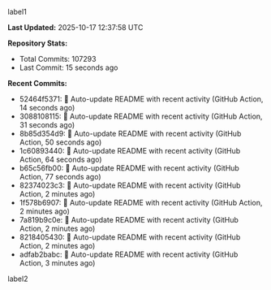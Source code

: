 
label1 
<!-- ACTIVITY_START -->
**Last Updated:** 2025-10-17 12:37:58 UTC

**Repository Stats:**
- Total Commits: 107293
- Last Commit: 15 seconds ago

**Recent Commits:**
- 52464f5371: 🤖 Auto-update README with recent activity (GitHub Action, 14 seconds ago)
- 3088108115: 🤖 Auto-update README with recent activity (GitHub Action, 31 seconds ago)
- 8b85d354d9: 🤖 Auto-update README with recent activity (GitHub Action, 50 seconds ago)
- 1c60893440: 🤖 Auto-update README with recent activity (GitHub Action, 64 seconds ago)
- b65c56fb00: 🤖 Auto-update README with recent activity (GitHub Action, 77 seconds ago)
- 82374023c3: 🤖 Auto-update README with recent activity (GitHub Action, 2 minutes ago)
- 1f578b6907: 🤖 Auto-update README with recent activity (GitHub Action, 2 minutes ago)
- 7a819b9c0e: 🤖 Auto-update README with recent activity (GitHub Action, 2 minutes ago)
- 8218405430: 🤖 Auto-update README with recent activity (GitHub Action, 2 minutes ago)
- adfab2babc: 🤖 Auto-update README with recent activity (GitHub Action, 3 minutes ago)
<!-- ACTIVITY_END -->

label2
